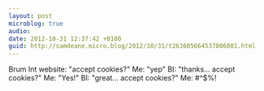 ```yaml
---
layout: post
microblog: true
audio: 
date: 2012-10-31 12:37:42 +0100
guid: http://samdeane.micro.blog/2012/10/31/t263605664537006081.html
---
```

Brum Int website: "accept cookies?"
Me: "yep"
BI: "thanks... accept cookies?"
Me: "Yes!"
BI: "great... accept cookies?"
Me: #^$%!
